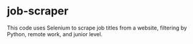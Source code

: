 # job-scraper
This code uses Selenium to scrape job titles from a website, filtering by Python, remote work, and junior level.
